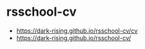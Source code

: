 # rsschool-cv

- https://dark-rising.github.io/rsschool-cv/cv
- https://dark-rising.github.io/rsschool-cv/

